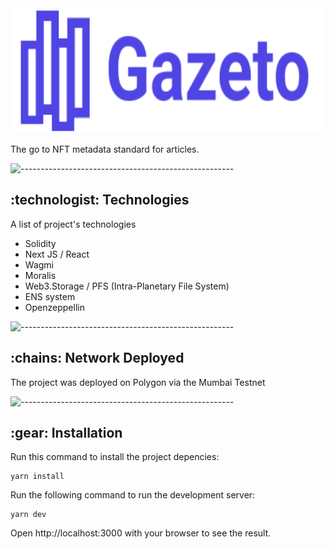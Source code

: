 

<img src="readme/gazeto.svg" alt="Animated gif pacman game" height="200px" width="100%">
 <p>The go to NFT metadata standard for articles.
</p>

![-----------------------------------------------------](https://raw.githubusercontent.com/andreasbm/readme/master/assets/lines/aqua.png)

<!-- Technologies -->
<h2 id="credits"> :technologist:  Technologies</h2>
<p>A list of project's technologies</p>

<ul>

<li>
Solidity
</li>

<li>
Next JS / React
</li>

<li>
Wagmi
</li>

<li>
Moralis
</li>

<li>
Web3.Storage / PFS (Intra-Planetary File System)
</li>

<li>
ENS system
</li>

<li>
Openzeppellin
</li>
</ul>


![-----------------------------------------------------](https://raw.githubusercontent.com/andreasbm/readme/master/assets/lines/aqua.png)

<h2 id="credits"> :chains: Network Deployed</h2>
<p>The project was deployed on Polygon via the Mumbai Testnet</p>


![-----------------------------------------------------](https://raw.githubusercontent.com/andreasbm/readme/master/assets/lines/aqua.png)

<h2 id="credits"> :gear: Installation</h2>
Run this command to install the project depencies:

```
yarn install
```

Run the following command to run the development server:
```
yarn dev
```
Open http://localhost:3000 with your browser to see the result.
